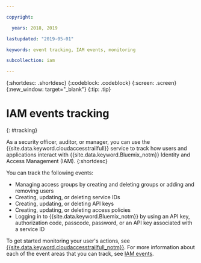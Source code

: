```yaml
---

copyright:

  years: 2018, 2019

lastupdated: "2019-05-01"

keywords: event tracking, IAM events, monitoring

subcollection: iam

---
```


{:shortdesc: .shortdesc}
{:codeblock: .codeblock}
{:screen: .screen}
{:new_window: target="_blank"}
{:tip: .tip}

# IAM events tracking
{: #tracking}

As a security officer, auditor, or manager, you can use the {{site.data.keyword.cloudaccesstrailfull}} service to track how users and applications interact with {{site.data.keyword.Bluemix_notm}} Identity and Access Management (IAM).
{:shortdesc}

You can track the following events:

* Managing access groups by creating and deleting groups or adding and removing users
* Creating, updating, or deleting service IDs
* Creating, updating, or deleting API keys
* Creating, updating, or deleting access policies
* Logging in to {{site.data.keyword.Bluemix_notm}} by using an API key, authorization code, passcode, password, or an API key associated with a service ID

To get started monitoring your user's actions, see [{{site.data.keyword.cloudaccesstrailfull_notm}}](/docs/services/cloud-activity-tracker?topic=cloud-activity-tracker-getting-started). For more information about each of the event areas that you can track, see [IAM events](/docs/services/cloud-activity-tracker?topic=cloud-activity-tracker-at_events_iam).
